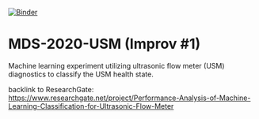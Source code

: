 [![Binder](https://mybinder.org/badge_logo.svg)](https://mybinder.org/v2/gh/smfirdaus/MDS-2020-USM/master?urlpath=lab)

# MDS-2020-USM (Improv #1)
Machine learning experiment utilizing ultrasonic flow meter (USM) diagnostics to classify the USM health state.


backlink to ResearchGate: https://www.researchgate.net/project/Performance-Analysis-of-Machine-Learning-Classification-for-Ultrasonic-Flow-Meter
